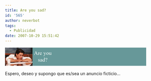 ```yaml
---
title: Are you sad?
id: '565'
author: neverbot
tags:
  - Publicidad
date: 2007-10-29 15:51:42
---
```


![Are you sad?](./are-you-sad/supersign.gif "Are you sad?")

Espero, deseo y supongo que es/sea un anuncio ficticio...